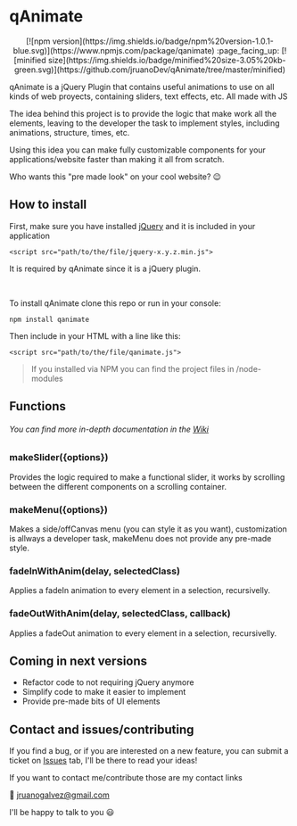# qAnimate

<p align="center">
    [![npm version](https://img.shields.io/badge/npm%20version-1.0.1-blue.svg)](https://www.npmjs.com/package/qanimate)
    :page_facing_up: [![minified size](https://img.shields.io/badge/minified%20size-3.05%20kb-green.svg)](https://github.com/jruanoDev/qAnimate/tree/master/minified)
</p>

qAnimate is a jQuery Plugin that contains useful animations to use on all kinds of web proyects, containing sliders, text effects, etc. All made with JS

The idea behind this project is to provide the logic that make work all the elements,
leaving to the developer the task to implement styles, including animations,
structure, times, etc.

Using this idea you can make fully customizable components for your applications/website
faster than making it all from scratch.

Who wants this "pre made look" on your cool website? :wink:

## How to install

First, make sure you have installed [jQuery](https://jquery.com/download/) and it is included in your application

``<script src="path/to/the/file/jquery-x.y.z.min.js">``

It is required by qAnimate since it is a jQuery plugin.

<br/>

To install qAnimate clone this repo or run in your console:

``npm install qanimate``

Then include in your HTML with a line like this:

``<script src="path/to/the/file/qanimate.js">``
> If you installed via NPM you can find the project files in /node-modules

## Functions
###### You can find more in-depth documentation in the [Wiki](https://github.com/jruanoDev/qAnimate/wiki)

### makeSlider({options})

Provides the logic required to make a functional slider, it works by scrolling between
the different components on a scrolling container.

### makeMenu({options})

Makes a side/offCanvas menu (you can style it as you want), customization is allways
a developer task, makeMenu does not provide any pre-made style.

### fadeInWithAnim(delay, selectedClass)

Applies a fadeIn animation to every element in a selection, recursivelly.

### fadeOutWithAnim(delay, selectedClass, callback)

Applies a fadeOut animation to every element in a selection, recursivelly.

## Coming in next versions

- Refactor code to not requiring jQuery anymore
- Simplify code to make it easier to implement
- Provide pre-made bits of UI elements

## Contact and issues/contributing

If you find a bug, or if you are interested on a new feature, you can submit a
ticket on [Issues](https://github.com/jruanoDev/qAnimate/issues) tab, I'll be
there to read your ideas!

If you want to contact me/contribute those are my contact links

:email: jruanogalvez@gmail.com

I'll be happy to talk to you :smiley: